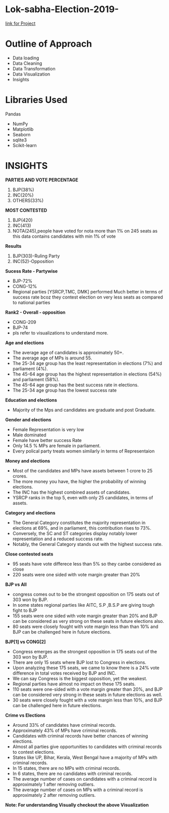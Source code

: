 # Lok-sabha-Election-2019- 
[link for Project](https://nbviewer.org/github/Danishakhtar2001/Lok-sabha-Election-2019-Analysis/blob/main/elections%202019.ipynb#)

# Outline of Approach
- Data loading
- Data Cleaning
- Data Transformation
- Data Visualization
- Insights
# Libraries Used
Pandas
- NumPy
- Matplotlib
- Seaborn
- sqlite3
- Scikit-learn

# INSIGHTS

**PARTIES AND VOTE PERCENTAGE**
1. BJP(38%)  
2. INC(20%)  
3. OTHERS(33%)

**MOST CONTESTED**
1. BJP(420)  
2. INC(413)  
3. NOTA(245),people have voted for nota more than 1% on 245 seats as this data contains candidates with min 1% of vote

**Results**
1. BJP(303)-Ruling Party  
2. INC(52)-Opposition

**Sucess Rate - Partywise**
- BJP-72%
- CONG-12%
- Regional parties [YSRCP,TMC, DMK] performed Much better in terms of success rate bcoz they contest election on very less seats as compared to national parties

**Rank2 - Overall - opposition**

- CONG-209
- BJP-74
- pls refer to visualizations to understand more.


**Age and elections**

- The average age of candidates is approximately 50+.
- The average age of MPs is around 55.
- The 25-34 age group has the least representation in elections (7%) and parliament (4%).
- The 45-64 age group has the highest representation in elections (54%) and parliament (58%).
- The 45-64 age group has the best success rate in elections.
- The 25-34 age group has the lowest success rate

**Education and elections**

- Majority of the Mps and candidates are graduate and post Graduate.

**Gender and elections**

- Female Representation is very low
- Male dominated 
- Female have better success Rate
- Only 14.5 % MPs are female in parliament.
- Every polical party treats women similarly in terms of Representaion

**Money and elections**

- Most of the candidates and MPs have assets between 1 crore to 25 crores.
- The more money you have, the higher the probability of winning elections.
- The INC has the highest combined assets of candidates.
- YSRCP ranks in the top 5, even with only 25 candidates, in terms of assets.

**Category and elections**

- The General Category constitutes the majority representation in elections at 69%, and in parliament, this contribution rises to 73%.
- Conversely, the SC and ST categories display notably lower representation and a reduced success rate.
- Notably, the General Category stands out with the highest success rate.

**Close contested seats**

- 95 seats have vote differece less than 5% so they canbe considered as close 
- 220 seats were one sided with vote margin greater than 20%

**BJP vs All**

- congress comes out to be the strongest opposition on 175 seats out of 303 won by BJP.
- In some states regional parties like AITC, S.P ,B.S.P are giving tough fight to BJP
- 155 seats were one sided with vote margin greater than 20% and BJP can be considered as very strong on these seats in future elections also.
- 80 seats were closely fought with vote margin less than than 10% and BJP can be challenged here in future elections.


**BJP[1] vs CONG[2]**

- Congress emerges as the strongest opposition in 175 seats out of the 303 won by BJP.
- There are only 15 seats where BJP lost to Congress in elections.
- Upon analyzing these 175 seats, we came to know there is a 24% vote difference in total votes received by BJP and INC.
- We can say Congress is the biggest opposition, yet the weakest.
- Regional parties have almost no impact on these 175 seats.
- 110 seats were one-sided with a vote margin greater than 20%, and BJP can be considered very strong in these seats in future elections as well.
- 30 seats were closely fought with a vote margin less than 10%, and BJP can be challenged here in future elections.


**Crime vs Elections**

- Around 33% of candidates have criminal records.
- Approximately 43% of MPs have criminal records.
- Candidates with criminal records have better chances of winning elections.
- Almost all parties give opportunities to candidates with criminal records to contest elections.
- States like UP, Bihar, Kerala, West Bengal have a majority of MPs with criminal records.
- In 15 states, there are no MPs with criminal records.
- In 6 states, there are no candidates with criminal records.
- The average number of cases on candidates with a criminal record is approximately 1 after removing outliers.
- The average number of cases on MPs with a criminal record is approximately 2 after removing outliers.

**Note: For understanding Visually checkout the above Visualization**
